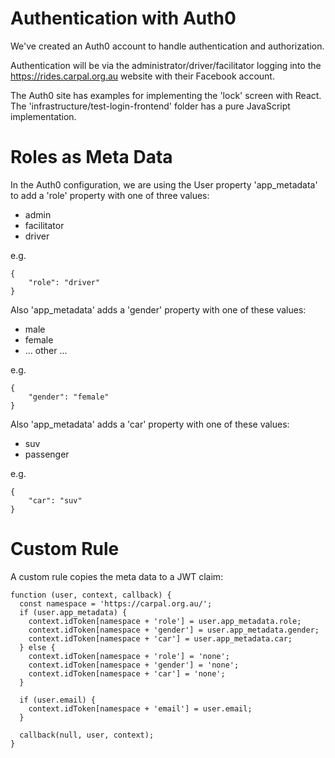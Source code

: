 # Authentication with Auth0

We've created an Auth0 account to handle authentication and authorization.

Authentication will be via the administrator/driver/facilitator logging into the https://rides.carpal.org.au website with their Facebook account.

The Auth0 site has examples for implementing the 'lock' screen with React. The 'infrastructure/test-login-frontend' folder has a pure JavaScript implementation.

# Roles as Meta Data

In the Auth0 configuration, we are using the User property 'app_metadata' to add a 'role' property with one of three values:
- admin
- facilitator
- driver

e.g.
```
{
    "role": "driver"
}
```

Also 'app_metadata' adds a 'gender' property with one of these values:
- male
- female
- ... other ...

e.g.
```
{
    "gender": "female"
}
```

Also 'app_metadata' adds a 'car' property with one of these values:
- suv
- passenger

e.g.
```
{
    "car": "suv"
}
```

# Custom Rule

A custom rule copies the meta data to a JWT claim:

```
function (user, context, callback) {
  const namespace = 'https://carpal.org.au/';
  if (user.app_metadata) {
    context.idToken[namespace + 'role'] = user.app_metadata.role;
    context.idToken[namespace + 'gender'] = user.app_metadata.gender;
    context.idToken[namespace + 'car'] = user.app_metadata.car;
  } else {
    context.idToken[namespace + 'role'] = 'none';
    context.idToken[namespace + 'gender'] = 'none';
    context.idToken[namespace + 'car'] = 'none';
  }
  
  if (user.email) {
    context.idToken[namespace + 'email'] = user.email;
  }
  
  callback(null, user, context);
}
```